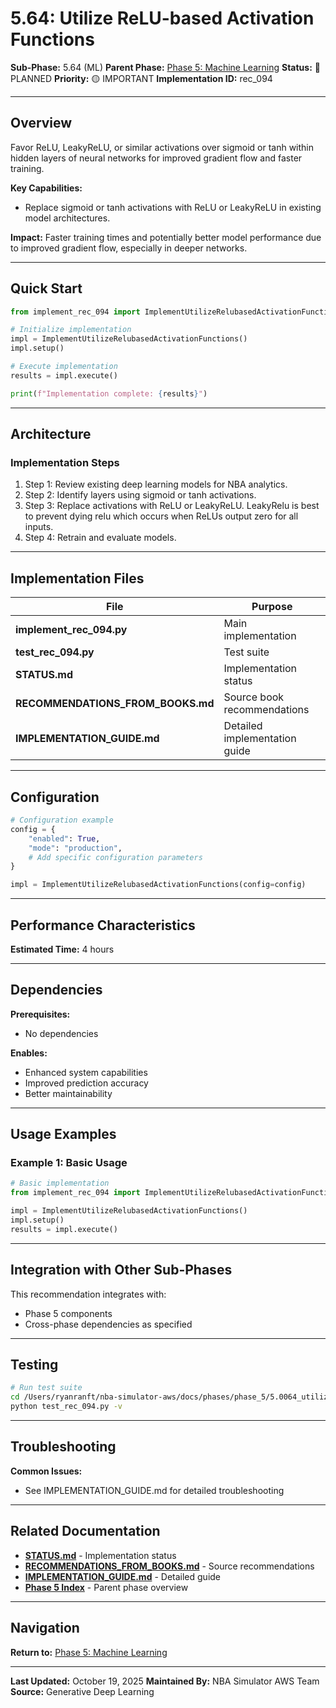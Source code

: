 # 5.64: Utilize ReLU-based Activation Functions

**Sub-Phase:** 5.64 (ML)
**Parent Phase:** [Phase 5: Machine Learning](../PHASE_5_INDEX.md)
**Status:** 🔵 PLANNED
**Priority:** 🟡 IMPORTANT
**Implementation ID:** rec_094

---

## Overview

Favor ReLU, LeakyReLU, or similar activations over sigmoid or tanh within hidden layers of neural networks for improved gradient flow and faster training.

**Key Capabilities:**
- Replace sigmoid or tanh activations with ReLU or LeakyReLU in existing model architectures.

**Impact:**
Faster training times and potentially better model performance due to improved gradient flow, especially in deeper networks.

---

## Quick Start

```python
from implement_rec_094 import ImplementUtilizeRelubasedActivationFunctions

# Initialize implementation
impl = ImplementUtilizeRelubasedActivationFunctions()
impl.setup()

# Execute implementation
results = impl.execute()

print(f"Implementation complete: {results}")
```

---

## Architecture

### Implementation Steps

1. Step 1: Review existing deep learning models for NBA analytics.
2. Step 2: Identify layers using sigmoid or tanh activations.
3. Step 3: Replace activations with ReLU or LeakyReLU. LeakyRelu is best to prevent dying relu which occurs when ReLUs output zero for all inputs.
4. Step 4: Retrain and evaluate models.

---

## Implementation Files

| File | Purpose |
|------|---------|
| **implement_rec_094.py** | Main implementation |
| **test_rec_094.py** | Test suite |
| **STATUS.md** | Implementation status |
| **RECOMMENDATIONS_FROM_BOOKS.md** | Source book recommendations |
| **IMPLEMENTATION_GUIDE.md** | Detailed implementation guide |

---

## Configuration

```python
# Configuration example
config = {
    "enabled": True,
    "mode": "production",
    # Add specific configuration parameters
}

impl = ImplementUtilizeRelubasedActivationFunctions(config=config)
```

---

## Performance Characteristics

**Estimated Time:** 4 hours

---

## Dependencies

**Prerequisites:**
- No dependencies

**Enables:**
- Enhanced system capabilities
- Improved prediction accuracy
- Better maintainability

---

## Usage Examples

### Example 1: Basic Usage

```python
# Basic implementation
from implement_rec_094 import ImplementUtilizeRelubasedActivationFunctions

impl = ImplementUtilizeRelubasedActivationFunctions()
impl.setup()
results = impl.execute()
```

---

## Integration with Other Sub-Phases

This recommendation integrates with:
- Phase 5 components
- Cross-phase dependencies as specified

---

## Testing

```bash
# Run test suite
cd /Users/ryanranft/nba-simulator-aws/docs/phases/phase_5/5.0064_utilize_relu-based_activation_functions
python test_rec_094.py -v
```

---

## Troubleshooting

**Common Issues:**
- See IMPLEMENTATION_GUIDE.md for detailed troubleshooting

---

## Related Documentation

- **[STATUS.md](STATUS.md)** - Implementation status
- **[RECOMMENDATIONS_FROM_BOOKS.md](RECOMMENDATIONS_FROM_BOOKS.md)** - Source recommendations
- **[IMPLEMENTATION_GUIDE.md](IMPLEMENTATION_GUIDE.md)** - Detailed guide
- **[Phase 5 Index](../PHASE_5_INDEX.md)** - Parent phase overview

---

## Navigation

**Return to:** [Phase 5: Machine Learning](../PHASE_5_INDEX.md)

---

**Last Updated:** October 19, 2025
**Maintained By:** NBA Simulator AWS Team
**Source:** Generative Deep Learning
